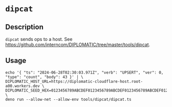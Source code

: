 # `dipcat`

## Description

`dipcat` sends ops to a host. See https://github.com/interncom/DIPLOMATIC/tree/master/tools/dipcat.

## Usage

```shell
echo '{ "ts": "2024-06-28T02:30:03.971Z", "verb": "UPSERT", "ver": 0, "type": "count", "body": 43 }' | \
DIPLOMATIC_HOST_URL=https://diplomatic-cloudflare-host.root-a00.workers.dev \
DIPLOMATIC_SEED_HEX=0123456789ABCDEF0123456789ABCDEF0123456789ABCDEF0123456789ABCDEF \
deno run --allow-net --allow-env tools/dipcat/dipcat.ts
```

